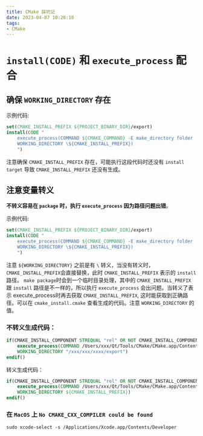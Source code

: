 ```yaml
---
title: CMake 踩坑记
date: 2023-04-07 10:26:10
tags:
- CMake
---
```


# `install(CODE)` 和 `execute_process` 配合

## 确保 `WORKING_DIRECTORY` 存在

示例代码: 
```cmake
set(CMAKE_INSTALL_PREFIX ${PROJECT_BINARY_DIR}/export)
install(CODE "
    execute_process(COMMAND ${CMAKE_COMMAND} -E make_directory folder 
    WORKING_DIRECTORY \${CMAKE_INSTALL_PREFIX})
    ") 
```

注意确保 `CMAKE_INSTALL_PREFIX` 存在，可能执行这段代码时还没有 `install target` 导致 `CMAKE_INSTALL_PREFIX` 还没有生成。
<!--more-->

## 注意变量转义
 
**不转义容易在 `package` 时，执行 `execute_process` 因为路径问题出错**。

示例代码: 
```cmake
set(CMAKE_INSTALL_PREFIX ${PROJECT_BINARY_DIR}/export)
install(CODE "
    execute_process(COMMAND ${CMAKE_COMMAND} -E make_directory folder
    WORKING_DIRECTORY \${CMAKE_INSTALL_PREFIX})
    ") 
```
注意 `${WORKING_DIRECTORY}` 之前是有 `\` 转义，当没有转义时，`CMAKE_INSTALL_PREFIX`会直接替换，此时 `CMAKE_INSTALL_PREFIX` 表示的 `install` 路径。 `make package`时会到一个临时目录处理，其中的 `CMAKE_INSTALL_PREFIX` 跟  `install` 路径是不一样的，所以执行 `execute_process` 会出问题。当转义了表示 execute_process时再去获取 `CMAKE_INSTALL_PREFIX`, 这时能获取到正确路径。可以在 `cmake_install.cmake` 查看生成的代码。注意 `WORKING_DIRECTORY` 的值。

### 不转义生成代码：
```cmake 
if(CMAKE_INSTALL_COMPONENT STREQUAL "rel" OR NOT CMAKE_INSTALL_COMPONENT)
    execute_process(COMMAND /Users/xxx/Qt/Tools/CMake/CMake.app/Contents/bin/cmake -E make_directory folder
    WORKING_DIRECTORY "/xxx/xxx/xxxx/export")
endif()
```

转义生成代码：

```cmake 
if(CMAKE_INSTALL_COMPONENT STREQUAL "rel" OR NOT CMAKE_INSTALL_COMPONENT)
    execute_process(COMMAND /Users/xxx/Qt/Tools/CMake/CMake.app/Contents/bin/cmake -E make_directory folder
    WORKING_DIRECTORY ${CMAKE_INSTALL_PREFIX})
endif()
```

### 在 `MacOS` 上 `No CMAKE_CXX_COMPILER could be found`

```shell
sudo xcode-select -s /Applications/Xcode.app/Contents/Developer 
```